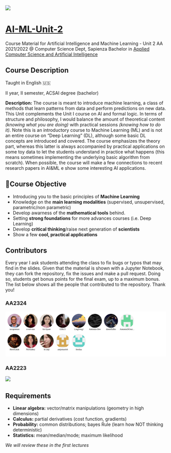 <img src='https://www.di.uniroma1.it/sites/all/themes/sapienza_bootstrap/logo.png' width="200"/> 

# [AI-ML-Unit-2](https://iacopomasi.github.io/AI-ML-Unit-2/)
Course Material for Artificial Intelligence and Machine Learning - Unit 2 AA 2021/2022 @ Computer Science Dept, Sapienza
Bachelor in [Applied Computer Science and Artificial Intelligence](https://acsai.di.uniroma1.it/)


## Course Description

Taught in English 🇺🇸 

II year, II semester, ACSAI degree (bachelor)

**Description:** The course is meant to introduce machine learning, a class of methods that learn patterns from data and perform predictions on new data. This Unit complements the Unit I course on AI and formal logic. In terms of structure and philosophy, I would balance the amount of theoretical content *(knowing what you are doing)* with practical sessions *(knowing how to do it)*. Note this is an introductory course to Machine Learning (ML) and is not an entire course on “Deep Learning” (DL), although some basic DL concepts are introduced and covered. The course emphasizes the theory part, whereas this latter is always accompanied by practical applications on some toy data to let the students understand in practice what happens (this means sometimes implementing the underlying basic algorithm from scratch). When possible, the course will make a few connections to recent research papers in AI&ML e show some interesting AI applications.

##  🎯Course Objective

- Introducing you to the basic principles of **Machine Learning**
- Knowledge on the **main learning modalities** (supervised, unsupervised, parametric/non parametric)
- Develop awarness of the **mathematical tools** behind.
- Setting **strong foundations** for more advances courses (i.e. Deep Learning)
- Develop **critical thinking**/raise next generation of **scientists**
- Show a few **cool, practical applications**

## Contributors
Every year I ask students attending the class to fix bugs or typos that may find in the slides. Given that the material is shown with a Jupyter Notebook, they can fork the repository, fix the issues and make a pull request. Doing so, students get bonus points for the final exam, up to a maximum bonus. The list below shows all the people that contributed to the repository. Thank you!

### AA2324
<img src="https://raw.githubusercontent.com/iacopomasi/AI-ML-Unit-2/main/CONTRIBUTORS_AA2324.svg">

### AA2223
<img src="https://raw.githubusercontent.com/iacopomasi/AI-ML-Unit-2/main/CONTRIBUTORS_AA2223.svg">

## Requirements

* **Linear algebra:** vector/matrix manipulations (geometry in high dimensions)
* **Calculus:** partial derivatives (cost function, gradients)
* **Probability:** common distributions; bayes Rule (learn how NOT thinking deterministic)
* **Statistics:** mean/median/mode; maximum likelihood

*We will review these in the first lectures*
